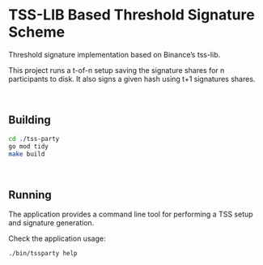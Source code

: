 # TSS-LIB Based Threshold Signature Scheme

Threshold signature implementation based on Binance’s tss-lib.

This project runs a t-of-n setup saving the signature shares for n participants to disk. 
It also signs a given hash using t+1 signatures shares.

<BR />

## Building

```BASH
cd ./tss-party
go mod tidy
make build
```

<BR />

## Running

The application provides a command line tool for performing a TSS setup and signature generation.

Check the application usage:
```BASH
./bin/tssparty help
```

<BR />

